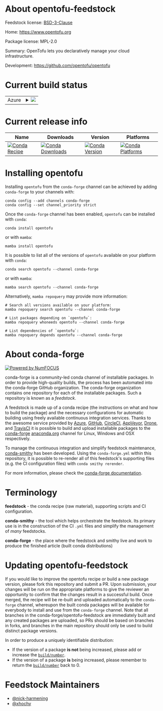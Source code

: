 About opentofu-feedstock
========================

Feedstock license: [BSD-3-Clause](https://github.com/conda-forge/opentofu-feedstock/blob/main/LICENSE.txt)

Home: https://www.opentofu.org

Package license: MPL-2.0

Summary: OpenTofu lets you declaratively manage your cloud infrastructure.

Development: https://github.com/opentofu/opentofu

Current build status
====================


<table>
    
  <tr>
    <td>Azure</td>
    <td>
      <details>
        <summary>
          <a href="https://dev.azure.com/conda-forge/feedstock-builds/_build/latest?definitionId=22064&branchName=main">
            <img src="https://dev.azure.com/conda-forge/feedstock-builds/_apis/build/status/opentofu-feedstock?branchName=main">
          </a>
        </summary>
        <table>
          <thead><tr><th>Variant</th><th>Status</th></tr></thead>
          <tbody><tr>
              <td>linux_64</td>
              <td>
                <a href="https://dev.azure.com/conda-forge/feedstock-builds/_build/latest?definitionId=22064&branchName=main">
                  <img src="https://dev.azure.com/conda-forge/feedstock-builds/_apis/build/status/opentofu-feedstock?branchName=main&jobName=linux&configuration=linux%20linux_64_" alt="variant">
                </a>
              </td>
            </tr><tr>
              <td>linux_aarch64</td>
              <td>
                <a href="https://dev.azure.com/conda-forge/feedstock-builds/_build/latest?definitionId=22064&branchName=main">
                  <img src="https://dev.azure.com/conda-forge/feedstock-builds/_apis/build/status/opentofu-feedstock?branchName=main&jobName=linux&configuration=linux%20linux_aarch64_" alt="variant">
                </a>
              </td>
            </tr><tr>
              <td>linux_ppc64le</td>
              <td>
                <a href="https://dev.azure.com/conda-forge/feedstock-builds/_build/latest?definitionId=22064&branchName=main">
                  <img src="https://dev.azure.com/conda-forge/feedstock-builds/_apis/build/status/opentofu-feedstock?branchName=main&jobName=linux&configuration=linux%20linux_ppc64le_" alt="variant">
                </a>
              </td>
            </tr><tr>
              <td>osx_64</td>
              <td>
                <a href="https://dev.azure.com/conda-forge/feedstock-builds/_build/latest?definitionId=22064&branchName=main">
                  <img src="https://dev.azure.com/conda-forge/feedstock-builds/_apis/build/status/opentofu-feedstock?branchName=main&jobName=osx&configuration=osx%20osx_64_" alt="variant">
                </a>
              </td>
            </tr><tr>
              <td>osx_arm64</td>
              <td>
                <a href="https://dev.azure.com/conda-forge/feedstock-builds/_build/latest?definitionId=22064&branchName=main">
                  <img src="https://dev.azure.com/conda-forge/feedstock-builds/_apis/build/status/opentofu-feedstock?branchName=main&jobName=osx&configuration=osx%20osx_arm64_" alt="variant">
                </a>
              </td>
            </tr><tr>
              <td>win_64</td>
              <td>
                <a href="https://dev.azure.com/conda-forge/feedstock-builds/_build/latest?definitionId=22064&branchName=main">
                  <img src="https://dev.azure.com/conda-forge/feedstock-builds/_apis/build/status/opentofu-feedstock?branchName=main&jobName=win&configuration=win%20win_64_" alt="variant">
                </a>
              </td>
            </tr>
          </tbody>
        </table>
      </details>
    </td>
  </tr>
</table>

Current release info
====================

| Name | Downloads | Version | Platforms |
| --- | --- | --- | --- |
| [![Conda Recipe](https://img.shields.io/badge/recipe-opentofu-green.svg)](https://anaconda.org/conda-forge/opentofu) | [![Conda Downloads](https://img.shields.io/conda/dn/conda-forge/opentofu.svg)](https://anaconda.org/conda-forge/opentofu) | [![Conda Version](https://img.shields.io/conda/vn/conda-forge/opentofu.svg)](https://anaconda.org/conda-forge/opentofu) | [![Conda Platforms](https://img.shields.io/conda/pn/conda-forge/opentofu.svg)](https://anaconda.org/conda-forge/opentofu) |

Installing opentofu
===================

Installing `opentofu` from the `conda-forge` channel can be achieved by adding `conda-forge` to your channels with:

```
conda config --add channels conda-forge
conda config --set channel_priority strict
```

Once the `conda-forge` channel has been enabled, `opentofu` can be installed with `conda`:

```
conda install opentofu
```

or with `mamba`:

```
mamba install opentofu
```

It is possible to list all of the versions of `opentofu` available on your platform with `conda`:

```
conda search opentofu --channel conda-forge
```

or with `mamba`:

```
mamba search opentofu --channel conda-forge
```

Alternatively, `mamba repoquery` may provide more information:

```
# Search all versions available on your platform:
mamba repoquery search opentofu --channel conda-forge

# List packages depending on `opentofu`:
mamba repoquery whoneeds opentofu --channel conda-forge

# List dependencies of `opentofu`:
mamba repoquery depends opentofu --channel conda-forge
```


About conda-forge
=================

[![Powered by
NumFOCUS](https://img.shields.io/badge/powered%20by-NumFOCUS-orange.svg?style=flat&colorA=E1523D&colorB=007D8A)](https://numfocus.org)

conda-forge is a community-led conda channel of installable packages.
In order to provide high-quality builds, the process has been automated into the
conda-forge GitHub organization. The conda-forge organization contains one repository
for each of the installable packages. Such a repository is known as a *feedstock*.

A feedstock is made up of a conda recipe (the instructions on what and how to build
the package) and the necessary configurations for automatic building using freely
available continuous integration services. Thanks to the awesome service provided by
[Azure](https://azure.microsoft.com/en-us/services/devops/), [GitHub](https://github.com/),
[CircleCI](https://circleci.com/), [AppVeyor](https://www.appveyor.com/),
[Drone](https://cloud.drone.io/welcome), and [TravisCI](https://travis-ci.com/)
it is possible to build and upload installable packages to the
[conda-forge](https://anaconda.org/conda-forge) [anaconda.org](https://anaconda.org/)
channel for Linux, Windows and OSX respectively.

To manage the continuous integration and simplify feedstock maintenance,
[conda-smithy](https://github.com/conda-forge/conda-smithy) has been developed.
Using the ``conda-forge.yml`` within this repository, it is possible to re-render all of
this feedstock's supporting files (e.g. the CI configuration files) with ``conda smithy rerender``.

For more information, please check the [conda-forge documentation](https://conda-forge.org/docs/).

Terminology
===========

**feedstock** - the conda recipe (raw material), supporting scripts and CI configuration.

**conda-smithy** - the tool which helps orchestrate the feedstock.
                   Its primary use is in the construction of the CI ``.yml`` files
                   and simplify the management of *many* feedstocks.

**conda-forge** - the place where the feedstock and smithy live and work to
                  produce the finished article (built conda distributions)


Updating opentofu-feedstock
===========================

If you would like to improve the opentofu recipe or build a new
package version, please fork this repository and submit a PR. Upon submission,
your changes will be run on the appropriate platforms to give the reviewer an
opportunity to confirm that the changes result in a successful build. Once
merged, the recipe will be re-built and uploaded automatically to the
`conda-forge` channel, whereupon the built conda packages will be available for
everybody to install and use from the `conda-forge` channel.
Note that all branches in the conda-forge/opentofu-feedstock are
immediately built and any created packages are uploaded, so PRs should be based
on branches in forks, and branches in the main repository should only be used to
build distinct package versions.

In order to produce a uniquely identifiable distribution:
 * If the version of a package **is not** being increased, please add or increase
   the [``build/number``](https://docs.conda.io/projects/conda-build/en/latest/resources/define-metadata.html#build-number-and-string).
 * If the version of a package **is** being increased, please remember to return
   the [``build/number``](https://docs.conda.io/projects/conda-build/en/latest/resources/define-metadata.html#build-number-and-string)
   back to 0.

Feedstock Maintainers
=====================

* [@nick-harmening](https://github.com/nick-harmening/)
* [@xhochy](https://github.com/xhochy/)

